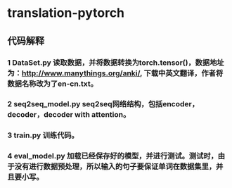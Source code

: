 # translation-pytorch
## 代码解释
### 1 DataSet.py 读取数据，并将数据转换为torch.tensor()，数据地址为：http://www.manythings.org/anki/, 下载中英文翻译，作者将数据名称改为了en-cn.txt。
### 2 seq2seq_model.py seq2seq网络结构，包括encoder，decoder，decoder with attention。
### 3 train.py 训练代码。
### 4 eval_model.py 加载已经保存好的模型，并进行测试。测试时，由于没有进行数据预处理，所以输入的句子要保证单词在数据集里，并且要小写。
